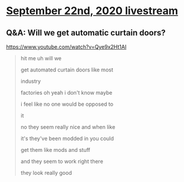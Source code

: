 # [September 22nd, 2020 livestream](../2020-09-22.md)
## Q&A: Will we get automatic curtain doors?
https://www.youtube.com/watch?v=Qye9x2Ht1AI
> hit me uh will we
> 
> get automated curtain doors like most
> 
> industry
> 
> factories oh yeah i don't know maybe
> 
> i feel like no one would be opposed to
> 
> it
> 
> no they seem really nice and when like
> 
> it's they've been modded in you could
> 
> get them like mods and stuff
> 
> and they seem to work right there
> 
> they look really good
> 
